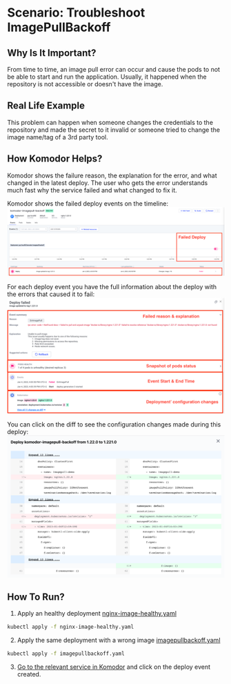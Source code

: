 # Scenario: Troubleshoot ImagePullBackoff

## Why Is It Important?
From time to time, an image pull error can occur and cause the pods to not be able to start and run the application. Usually, it happened when the repository is not accessible or doesn't have the image.

## Real Life Example
This problem can happen when someone changes the credentials to the repository and made the secret to it invalid or someone tried to change the image name/tag of a 3rd party tool.


## How Komodor Helps?
Komodor shows the failure reason, the explanation for the error, and what changed in the latest deploy. The user who gets the error understands much fast why the service failed and what changed to fix it.

Komodor shows the failed deploy events on the timeline:
![banner](../../assets/img/deploy-scenarios/image-pull-err-timeline.png)

For each deploy event you have the full information about the deploy with the errors that caused it to fail:
![banner](../../assets/img/deploy-scenarios/image-pull-event.png)

You can click on the diff to see the configuration changes made during this deploy:
![banner](../../assets/img/deploy-scenarios/image-pull-diff.png)


## How To Run?
1. Apply an healthy deployment [nginx-image-healthy.yaml](nginx-image-healthy.yaml)
``` bash
kubectl apply -f nginx-image-healthy.yaml
```
2. Apply the same deployment with a wrong image [imagepullbackoff.yaml](imagepullbackoff.yaml)
``` bash
kubectl apply -f imagepullbackoff.yaml
```
3. [Go to the relevant service in Komodor](https://app.komodor.com/services?textFilter=komodor-imagepull-backoff) and click on the deploy event created.
   